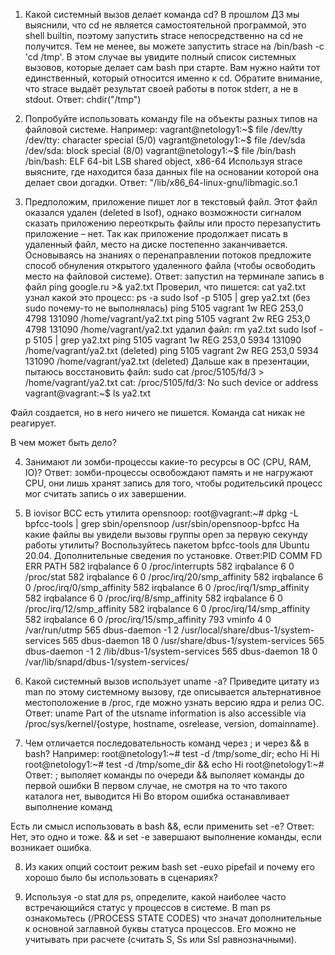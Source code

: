 1. Какой системный вызов делает команда cd? В прошлом ДЗ мы выяснили, что cd не является самостоятельной программой, это shell builtin, поэтому запустить strace непосредственно на cd не получится. Тем не менее, вы можете запустить strace на /bin/bash -c 'cd /tmp'. В этом случае вы увидите полный список системных вызовов, которые делает сам bash при старте. Вам нужно найти тот единственный, который относится именно к cd. Обратите внимание, что strace выдаёт результат своей работы в поток stderr, а не в stdout.
Ответ: chdir("/tmp")

2. Попробуйте использовать команду file на объекты разных типов на файловой системе. Например:
vagrant@netology1:~$ file /dev/tty
/dev/tty: character special (5/0)
vagrant@netology1:~$ file /dev/sda
/dev/sda: block special (8/0)
vagrant@netology1:~$ file /bin/bash
/bin/bash: ELF 64-bit LSB shared object, x86-64
Используя strace выясните, где находится база данных file на основании которой она делает свои догадки.
Ответ: "/lib/x86_64-linux-gnu/libmagic.so.1

3. Предположим, приложение пишет лог в текстовый файл. Этот файл оказался удален (deleted в lsof), однако возможности сигналом сказать приложению переоткрыть файлы или просто перезапустить приложение – нет. Так как приложение продолжает писать в удаленный файл, место на диске постепенно заканчивается. Основываясь на знаниях о перенаправлении потоков предложите способ обнуления открытого удаленного файла (чтобы освободить место на файловой системе).
Ответ: запустил на терминале запись в файл ping google.ru >& ya2.txt
Проверил, что пишется:
cat ya2.txt
узнал какой это процесс:
ps -a
sudo lsof -p 5105 | grep ya2.txt (без sudo почему-то не выполнялась)
ping    5105 vagrant    1w   REG  253,0     4798 131090 /home/vagrant/ya2.txt
ping    5105 vagrant    2w   REG  253,0     4798 131090 /home/vagrant/ya2.txt
удалил файл: rm ya2.txt
sudo lsof -p 5105 | grep ya2.txt
ping    5105 vagrant    1w   REG  253,0     5934 131090 /home/vagrant/ya2.txt (deleted)
ping    5105 vagrant    2w   REG  253,0     5934 131090 /home/vagrant/ya2.txt (deleted)
Дальше как в презентации, пытаюсь восстановить файл: sudo cat /proc/5105/fd/3 > /home/vagrant/ya2.txt
cat: /proc/5105/fd/3: No such device or address
vagrant@vagrant:~$ ls
ya2.txt

Файл создается, но в него ничего не пишется. Команда cat никак не реагирует.

В чем может быть дело?

4. Занимают ли зомби-процессы какие-то ресурсы в ОС (CPU, RAM, IO)?
Ответ: зомби-процессы освобождают память и не нагружают CPU, они лишь хранят запись для того, чтобы родительсикй процесс мог считать запись о их завершении.

5. В iovisor BCC есть утилита opensnoop:
root@vagrant:~# dpkg -L bpfcc-tools | grep sbin/opensnoop
/usr/sbin/opensnoop-bpfcc
На какие файлы вы увидели вызовы группы open за первую секунду работы утилиты? Воспользуйтесь пакетом bpfcc-tools для Ubuntu 20.04. Дополнительные сведения по установке.
Ответ:PID    COMM               FD ERR PATH
582    irqbalance          6   0 /proc/interrupts
582    irqbalance          6   0 /proc/stat
582    irqbalance          6   0 /proc/irq/20/smp_affinity
582    irqbalance          6   0 /proc/irq/0/smp_affinity
582    irqbalance          6   0 /proc/irq/1/smp_affinity
582    irqbalance          6   0 /proc/irq/8/smp_affinity
582    irqbalance          6   0 /proc/irq/12/smp_affinity
582    irqbalance          6   0 /proc/irq/14/smp_affinity
582    irqbalance          6   0 /proc/irq/15/smp_affinity
793    vminfo              4   0 /var/run/utmp
565    dbus-daemon        -1   2 /usr/local/share/dbus-1/system-services
565    dbus-daemon        18   0 /usr/share/dbus-1/system-services
565    dbus-daemon        -1   2 /lib/dbus-1/system-services
565    dbus-daemon        18   0 /var/lib/snapd/dbus-1/system-services/

6. Какой системный вызов использует uname -a? Приведите цитату из man по этому системному вызову, где описывается альтернативное местоположение в /proc, где можно узнать версию ядра и релиз ОС.
Ответ: uname
Part of the utsname information is also accessible via /proc/sys/kernel/{ostype, hostname, osrelease, version, domainname}.

7. Чем отличается последовательность команд через ; и через && в bash? Например:
root@netology1:~# test -d /tmp/some_dir; echo Hi
Hi
root@netology1:~# test -d /tmp/some_dir && echo Hi
root@netology1:~#
Ответ:
; выполяет команды по очереди
&& выполяет команды до первой ошибки
В первом случае, не смотря на то что такого каталога нет, выводится Hi
Во втором ошибка останавливает выполнение команд

Есть ли смысл использовать в bash &&, если применить set -e?
Ответ:
Нет, это одно и тоже. && и set -e завершают выполнение команды, если возникает ошибка.

8. Из каких опций состоит режим bash set -euxo pipefail и почему его хорошо было бы использовать в сценариях?

9. Используя -o stat для ps, определите, какой наиболее часто встречающийся статус у процессов в системе. В man ps ознакомьтесь (/PROCESS STATE CODES) что значат дополнительные к основной заглавной буквы статуса процессов. Его можно не учитывать при расчете (считать S, Ss или Ssl равнозначными).
